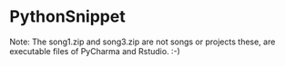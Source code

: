 # PythonSnippet

Note: The song1.zip and song3.zip are not songs or projects these, are executable files of PyCharma and Rstudio. :-)

